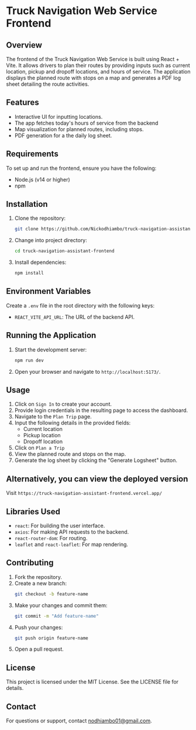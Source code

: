 # Truck Navigation Web Service Frontend

## Overview
The frontend of the Truck Navigation Web Service is built using React + Vite. It allows drivers to plan their routes by providing inputs such as current location, pickup and dropoff locations, and hours of service. The application displays the planned route with stops on a map and generates a PDF log sheet detailing the route activities.

## Features
- Interactive UI for inputting locations.
- The app fetches today's hours of service from the backend
- Map visualization for planned routes, including stops.
- PDF generation for a the daily log sheet.

## Requirements
To set up and run the frontend, ensure you have the following:

- Node.js (v14 or higher)
- npm

## Installation
1. Clone the repository:
   ```bash
   git clone https://github.com/Nickodhiambo/truck-navigation-assistant-frontend.git
   ```
2. Change into project directory:
   ```bash
   cd truck-navigation-assistant-frontend
   ```
3. Install dependencies:
   ```bash
   npm install
   ```

## Environment Variables
Create a `.env` file in the root directory with the following keys:

- `REACT_VITE_API_URL`: The URL of the backend API.

## Running the Application
1. Start the development server:
   ```bash
   npm run dev
   ```
2. Open your browser and navigate to `http://localhost:5173/`.

## Usage
1. Click on `Sign In` to create your account.
2. Provide login credentials in the resulting page to access the dashboard.
3. Navigate to the `Plan Trip` page.
4. Input the following details in the provided fields:
   - Current location
   - Pickup location
   - Dropoff location
5. Click on `Plan a Trip`
6. View the planned route and stops on the map.
7. Generate the log sheet by clicking the "Generate Logsheet" button.

## Alternatively, you can view the deployed version
Visit `https://truck-navigation-assistant-frontend.vercel.app/`

## Libraries Used
- `react`: For building the user interface.
- `axios`: For making API requests to the backend.
- `react-router-dom`: For routing.
- `leaflet` and `react-leaflet`: For map rendering.

## Contributing
1. Fork the repository.
2. Create a new branch:
   ```bash
   git checkout -b feature-name
   ```
3. Make your changes and commit them:
   ```bash
   git commit -m "Add feature-name"
   ```
4. Push your changes:
   ```bash
   git push origin feature-name
   ```
5. Open a pull request.

## License
This project is licensed under the MIT License. See the LICENSE file for details.

## Contact
For questions or support, contact nodhiambo01@gmail.com.


